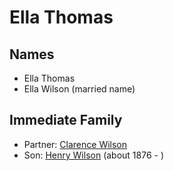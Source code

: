 ﻿---
layout: person
subject_key: i55794778
permalink: /people/i55794778
---

# Ella Thomas

## Names

* Ella Thomas
* Ella Wilson (married name)

## Immediate Family

* Partner: [Clarence Wilson](./@11868717@-clarence-wilson-b-d.md)
* Son: [Henry Wilson](./@5904501@-henry-wilson-b1876-d.md) (about 1876 - )

